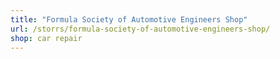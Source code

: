 ```yaml
---
title: "Formula Society of Automotive Engineers Shop"
url: /storrs/formula-society-of-automotive-engineers-shop/
shop: car repair
---
```

